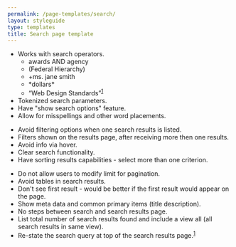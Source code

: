 ```yaml
---
permalink: /page-templates/search/
layout: styleguide
type: templates
title: Search page template
---
```



<ul>
  <li>Works with search operators.
  <ul>
    <li>awards AND agency</li>
    <li>(Federal Hierarchy)</li>
    <li>+ms. jane smith</li>
    <li>*dollars*</li>
    <li> “Web Design Standards”<sup id="fnref:searchDesign1"><a href="#fn:searchDesign1" class="footnote">1</a></sup></li>
  </ul></li>
  <li>Tokenized search parameters.</li>
  <li>Have "show search options" feature.</li>
  <li>Allow for misspellings and other word placements.</li>
</ul>

<ul>
  <li>Avoid filtering options when one search results is listed.</li>
  <li>Filters shown on the results page, after receiving more then one results.</li>
  <li>Avoid info via hover.</li>
  <li>Clear search functionality.</li>
  <li>Have sorting results capabilities - select more than one criterion.</li>
</ul>

<ul>
  <li>Do not allow users to modify limit for pagination.</li>
  <li>Avoid tables in search results.
  </li>
  <li>Don't see first result - would be better if the first result would appear on the page.</li>
  <li>Show meta data and common primary items (title description).</li>
  <li>No steps between search and search results page.</li>
  <li>List total number of search results found and include a view all (all search results in same view).</li>
  <li>Re-state the search query at top of the search results page.<sup id="fnref:searchDesign1"><a href="#fn:searchDesign1" class="footnote">1</a></sup></li>
</ul>  
